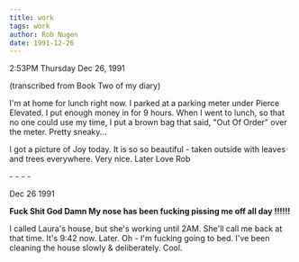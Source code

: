 ```yaml
---
title: work
tags: work
author: Rob Nugen
date: 1991-12-26
---
```


<p class=date>2:53PM Thursday Dec 26, 1991</p>

<p class=note>(transcribed from Book Two of my diary)</p>

<p>I'm at home for lunch right now.  I parked at a parking meter under
Pierce Elevated.  I put enough money in for 9 hours.  When I went to
lunch, so that no one could use my time, I put a brown bag that said,
"Out Of Order" over the meter.  Pretty sneaky...

<p>I got a picture of Joy today.  It is so so beautiful - taken
outside with leaves and trees everywhere.  Very nice.  Later  Love Rob

<p>- - - -

<p class=date>Dec 26 1991</p>

<p><b>Fuck Shit God Damn My nose has been fucking pissing me off all day !!!!!!</b>

<p>I called Laura's house, but she's working until 2AM.  She'll call
me back at that time.  It's 9:42 now.  Later.  Oh - I'm fucking going
to bed.  I've been cleaning the house slowly & deliberately.  Cool.

